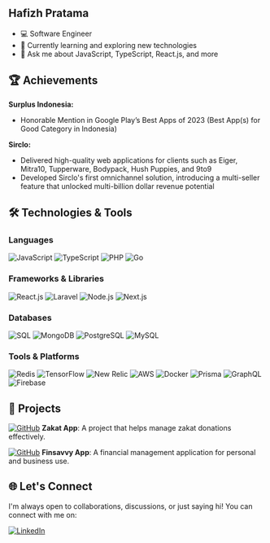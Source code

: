 ## Hafizh Pratama
- 💻 Software Engineer
- 🌱 Currently learning and exploring new technologies
- 💬 Ask me about JavaScript, TypeScript, React.js, and more

## 🏆 Achievements

**Surplus Indonesia:**
- Honorable Mention in Google Play’s Best Apps of 2023 (Best App(s) for Good Category in Indonesia)

**Sirclo:**
- Delivered high-quality web applications for clients such as Eiger, Mitra10, Tupperware, Bodypack, Hush Puppies, and 9to9
- Developed Sirclo's first omnichannel solution, introducing a multi-seller feature that unlocked multi-billion dollar revenue potential

## 🛠️ Technologies & Tools

### Languages
<img src="https://img.shields.io/badge/JavaScript-F7DF1E?style=flat-square&logo=javascript&logoColor=black" alt="JavaScript">
<img src="https://img.shields.io/badge/TypeScript-3178C6?style=flat-square&logo=typescript&logoColor=white" alt="TypeScript">
<img src="https://img.shields.io/badge/PHP-777BB4?style=flat-square&logo=php&logoColor=white" alt="PHP">
<img src="https://img.shields.io/badge/Go-00ADD8?style=flat-square&logo=go&logoColor=white" alt="Go">

### Frameworks & Libraries
<img src="https://img.shields.io/badge/React-61DAFB?style=flat-square&logo=react&logoColor=white" alt="React.js">
<img src="https://img.shields.io/badge/Laravel-FF2D20?style=flat-square&logo=laravel&logoColor=white" alt="Laravel">
<img src="https://img.shields.io/badge/Node.js-339933?style=flat-square&logo=nodedotjs&logoColor=white" alt="Node.js">
<img src="https://img.shields.io/badge/Next.js-000000?style=flat-square&logo=nextdotjs&logoColor=white" alt="Next.js">

### Databases
<img src="https://img.shields.io/badge/SQL-4479A1?style=flat-square&logo=sql&logoColor=white" alt="SQL">
<img src="https://img.shields.io/badge/MongoDB-47A248?style=flat-square&logo=mongodb&logoColor=white" alt="MongoDB">
<img src="https://img.shields.io/badge/PostgreSQL-4169E1?style=flat-square&logo=postgresql&logoColor=white" alt="PostgreSQL">
<img src="https://img.shields.io/badge/MySQL-4479A1?style=flat-square&logo=mysql&logoColor=white" alt="MySQL">

### Tools & Platforms
<img src="https://img.shields.io/badge/Redis-DC382D?style=flat-square&logo=redis&logoColor=white" alt="Redis">
<img src="https://img.shields.io/badge/TensorFlow-FF6F00?style=flat-square&logo=tensorflow&logoColor=white" alt="TensorFlow">
<img src="https://img.shields.io/badge/New%20Relic-008C99?style=flat-square&logo=newrelic&logoColor=white" alt="New Relic">
<img src="https://img.shields.io/badge/AWS-232F3E?style=flat-square&logo=amazonaws&logoColor=white" alt="AWS">
<img src="https://img.shields.io/badge/Docker-2496ED?style=flat-square&logo=docker&logoColor=white" alt="Docker">
<img src="https://img.shields.io/badge/Prisma-2D3748?style=flat-square&logo=prisma&logoColor=white" alt="Prisma">
<img src="https://img.shields.io/badge/GraphQL-E10098?style=flat-square&logo=graphql&logoColor=white" alt="GraphQL">
<img src="https://img.shields.io/badge/Firebase-FFCA28?style=flat-square&logo=firebase&logoColor=black" alt="Firebase">

## 💼 Projects

[![GitHub](https://img.shields.io/badge/Zakat_App-100000?style=for-the-badge&logo=github&logoColor=white)](https://github.com/hafizhpratama/zakat-app) 
**Zakat App**: A project that helps manage zakat donations effectively.

[![GitHub](https://img.shields.io/badge/Finsavvy_App-100000?style=for-the-badge&logo=github&logoColor=white)](https://github.com/hafizhpratama/finsavvy-app) 
**Finsavvy App**: A financial management application for personal and business use.

## 🌐 Let's Connect

I'm always open to collaborations, discussions, or just saying hi! You can connect with me on:

[![LinkedIn](https://img.shields.io/badge/-LinkedIn-0077B5?style=flat-square&logo=linkedin&logoColor=white)](https://www.linkedin.com/in/hafizhpratama/)
